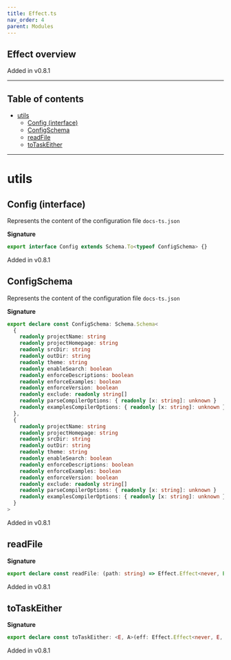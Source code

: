 ```yaml
---
title: Effect.ts
nav_order: 4
parent: Modules
---
```


## Effect overview

Added in v0.8.1

---

<h2 class="text-delta">Table of contents</h2>

- [utils](#utils)
  - [Config (interface)](#config-interface)
  - [ConfigSchema](#configschema)
  - [readFile](#readfile)
  - [toTaskEither](#totaskeither)

---

# utils

## Config (interface)

Represents the content of the configuration file `docs-ts.json`

**Signature**

```ts
export interface Config extends Schema.To<typeof ConfigSchema> {}
```

Added in v0.8.1

## ConfigSchema

Represents the content of the configuration file `docs-ts.json`

**Signature**

```ts
export declare const ConfigSchema: Schema.Schema<
  {
    readonly projectName: string
    readonly projectHomepage: string
    readonly srcDir: string
    readonly outDir: string
    readonly theme: string
    readonly enableSearch: boolean
    readonly enforceDescriptions: boolean
    readonly enforceExamples: boolean
    readonly enforceVersion: boolean
    readonly exclude: readonly string[]
    readonly parseCompilerOptions: { readonly [x: string]: unknown }
    readonly examplesCompilerOptions: { readonly [x: string]: unknown }
  },
  {
    readonly projectName: string
    readonly projectHomepage: string
    readonly srcDir: string
    readonly outDir: string
    readonly theme: string
    readonly enableSearch: boolean
    readonly enforceDescriptions: boolean
    readonly enforceExamples: boolean
    readonly enforceVersion: boolean
    readonly exclude: readonly string[]
    readonly parseCompilerOptions: { readonly [x: string]: unknown }
    readonly examplesCompilerOptions: { readonly [x: string]: unknown }
  }
>
```

Added in v0.8.1

## readFile

**Signature**

```ts
export declare const readFile: (path: string) => Effect.Effect<never, Error, string>
```

Added in v0.8.1

## toTaskEither

**Signature**

```ts
export declare const toTaskEither: <E, A>(eff: Effect.Effect<never, E, A>) => TaskEither.TaskEither<E, A>
```

Added in v0.8.1
